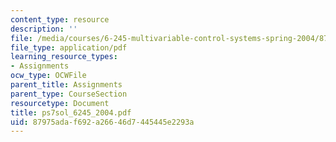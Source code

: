 ```yaml
---
content_type: resource
description: ''
file: /media/courses/6-245-multivariable-control-systems-spring-2004/87975adaf692a26646d7445445e2293a_ps7sol_6245_2004.pdf
file_type: application/pdf
learning_resource_types:
- Assignments
ocw_type: OCWFile
parent_title: Assignments
parent_type: CourseSection
resourcetype: Document
title: ps7sol_6245_2004.pdf
uid: 87975ada-f692-a266-46d7-445445e2293a
---
```

